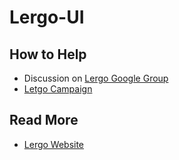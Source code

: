 Lergo-UI
===================



## How to Help

 * Discussion on [Lergo Google Group](https://groups.google.com/forum/#!forum/lergo-dev)
 * [Letgo Campaign](http://www.indiegogo.com/projects/lergo-free-kids-education)

## Read More

 * [Lergo Website](lergo.org)

